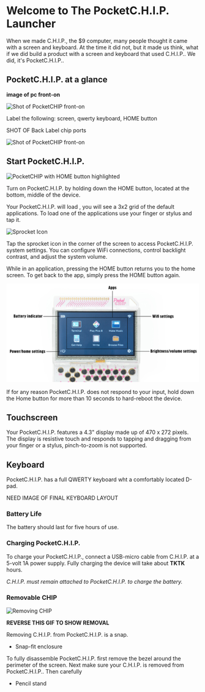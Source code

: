 # Welcome to The PocketC.H.I.P. Launcher 

When we made C.H.I.P., the $9 computer, many people thought it came with a screen and keyboard. At the time it did not, but it made us think, what if we did build a product with a screen and keyboard that used C.H.I.P.. We did, it's PocketC.H.I.P..



## PocketC.H.I.P. at a glance

**image of pc front-on**

![Shot of PocketCHIP front-on](TKTKT.jpg)

Label the following: screen, qwerty keyboard, HOME button

SHOT OF Back
Label chip ports

![Shot of PocketCHIP front-on](TKTKT.jpg)


## Start PocketC.H.I.P.

![PocketCHIP with HOME button highlighted]()


Turn on PocketC.H.I.P. by holding down the HOME button, located at the bottom, middle of the device. 

Your PocketC.H.I.P. will load , you will see a 3x2 grid of the default applications. To load one of the applications use your finger or stylus and tap it.



![Sprocket Icon](TKTKTK)

Tap the sprocket icon in the corner of the screen to access PocketC.H.I.P. system settings. You can configure WiFi connections, control backlight contrast, and adjust the system volume. 

While in an application, pressing the HOME button returns you to the home screen. To get back to the app, simply press the HOME button again.





![PocketC.H.I.P. Home Screen](images/home.jpg)


If for any reason PocketC.H.I.P. does not respond to your input, hold down the Home button for more than 10 seconds to hard-reboot the device.  



## Touchscreen

Your PocketC.H.I.P. features a 4.3" display made up of 470 x 272 pixels. The display is resistive touch and responds to tapping and dragging from your finger or a stylus, pinch-to-zoom is not supported.  

 
## Keyboard 

PocketC.H.I.P. has a full QWERTY keyboard wht a comfortably located D-pad. 

NEED IMAGE OF FINAL KEYBOARD LAYOUT



### Battery Life
The battery should last for five hours of use. 

### Charging PocketC.H.I.P.

To charge your PocketC.H.I.P., connect a USB-micro cable from C.H.I.P. at a 5-volt 1A power supply. Fully charging the device will take about **TKTK** hours.  

*C.H.I.P. must remain attached to PocketC.H.I.P. to charge the battery.*


### Removable CHIP

![Removing CHIP](images/CHIP-Plug-in_Credit-to-Michael-Bucuzzo.gif)

**REVERSE THIS GIF TO SHOW REMOVAL**


Removing C.H.I.P. from PocketC.H.I.P. is a snap.


* Snap-fit enclosure

To fully disassemble PocketC.H.I.P. first remove the bezel around the perimeter of the screen. Next make sure your C.H.I.P. is removed from PocketC.H.I.P.. Then carefully 

* Pencil stand

